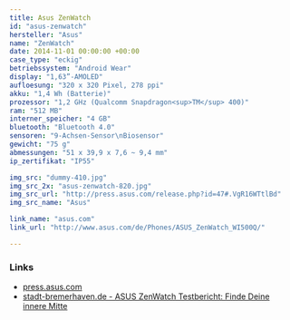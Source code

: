 ```yaml
---
title: Asus ZenWatch
id: "asus-zenwatch"
hersteller: "Asus"
name: "ZenWatch"
date: 2014-11-01 00:00:00 +00:00
case_type: "eckig"
betriebssystem: "Android Wear"
display: "1,63”-AMOLED"
aufloesung: "320 x 320 Pixel, 278 ppi"
akku: "1,4 Wh (Batterie)"
prozessor: "1,2 GHz (Qualcomm Snapdragon<sup>TM</sup> 400)"
ram: "512 MB"
interner_speicher: "4 GB"
bluetooth: "Bluetooth 4.0"
sensoren: "9-Achsen-Sensor\nBiosensor"
gewicht: "75 g"
abmessungen: "51 x 39,9 x 7,6 ~ 9,4 mm"
ip_zertifikat: "IP55"

img_src: "dummy-410.jpg"
img_src_2x: "asus-zenwatch-820.jpg"
img_src_url: "http://press.asus.com/release.php?id=47#.VgR16WTtlBd"
img_src_name: "Asus"

link_name: "asus.com"
link_url: "http://www.asus.com/de/Phones/ASUS_ZenWatch_WI500Q/"

---
```


### Links
* [press.asus.com](http://press.asus.com/release.php?id=47#.VeDdJLztlBc)
* [stadt-bremerhaven.de - ASUS ZenWatch Testbericht: Finde Deine innere Mitte](http://stadt-bremerhaven.de/asus-zenwatch-testbericht-finde/)
